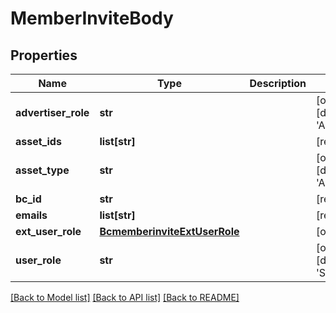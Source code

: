 # MemberInviteBody

## Properties
Name | Type | Description | Notes
------------ | ------------- | ------------- | -------------
**advertiser_role** | **str** |  | [optional] [default to 'ANALYST']
**asset_ids** | **list[str]** |  | [required] 
**asset_type** | **str** |  | [optional] [default to 'ADVERTISER']
**bc_id** | **str** |  | [required] 
**emails** | **list[str]** |  | [required] 
**ext_user_role** | [**BcmemberinviteExtUserRole**](BcmemberinviteExtUserRole.md) |  | [optional] 
**user_role** | **str** |  | [optional] [default to 'STANDARD']

[[Back to Model list]](../README.md#documentation-for-models) [[Back to API list]](../README.md#documentation-for-api-endpoints) [[Back to README]](../README.md)

